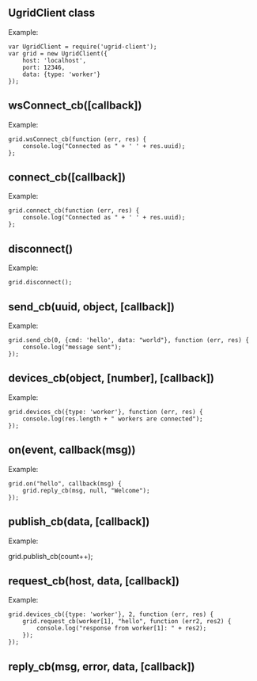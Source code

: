 ## UgridClient class
Example:

	var UgridClient = require('ugrid-client');
	var grid = new UgridClient({
		host: 'localhost',
		port: 12346,
		data: {type: 'worker'}
	});

## wsConnect_cb([callback])
Example:

	grid.wsConnect_cb(function (err, res) {
		console.log("Connected as " + ' ' + res.uuid);
	};

## connect_cb([callback])
Example:

	grid.connect_cb(function (err, res) {
		console.log("Connected as " + ' ' + res.uuid);
	};

## disconnect()
Example:

	grid.disconnect();

## send_cb(uuid, object, [callback])
Example:

	grid.send_cb(0, {cmd: 'hello', data: "world"}, function (err, res) {
		console.log("message sent");
	});

## devices_cb(object, [number], [callback])
Example:

	grid.devices_cb({type: 'worker'}, function (err, res) {
		console.log(res.length + " workers are connected");
	});

## on(event, callback(msg))
Example:

	grid.on("hello", callback(msg) {
		grid.reply_cb(msg, null, "Welcome");
	});

## publish_cb(data, [callback])
Example:

   grid.publish_cb(count++);

## request_cb(host, data, [callback])
Example:

	grid.devices_cb({type: 'worker'}, 2, function (err, res) {
		grid.request_cb(worker[1], "hello", function (err2, res2) {
			console.log("response from worker[1]: " + res2);
		});
	});

## reply_cb(msg, error, data, [callback])
